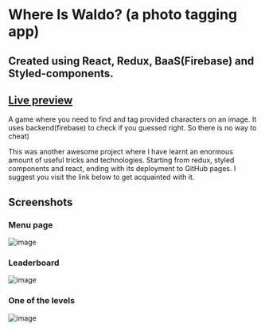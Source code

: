 # Where Is Waldo? (a photo tagging app)

## Created using React, Redux, BaaS(Firebase) and Styled-components. 

## [Live preview](https://lnicepei.github.io/where-is-waldo/)

A game where you need to find and tag provided characters on an image. It uses backend(firebase) to check if you guessed right. So there is no way to cheat)

This was another awesome project where I have learnt an enormous amount of useful tricks and technologies. Starting from redux, styled components and react, ending with its deployment to GitHub pages. I suggest you visit the link below to get acquainted with it. 

## Screenshots
### Menu page
![image](https://user-images.githubusercontent.com/95967146/190554791-cda2b5d9-6689-4bf9-983a-61d8a86e2417.png)
### Leaderboard
![image](https://user-images.githubusercontent.com/95967146/190554884-8b27e8cd-f90b-473f-81f5-059c6d434463.png)
### One of the levels
![image](https://user-images.githubusercontent.com/95967146/190554963-850db8e5-d4df-4f97-9bcb-42d931f52d09.png)


